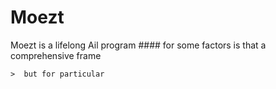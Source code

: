# Moezt
Moezt  is  a  lifelong  Ail  program
      ####  for some   factors   is that   a  comprehensive   frame
	  
	>  but for particular